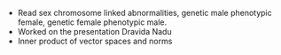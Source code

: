 * Read sex chromosome linked abnormalities, genetic male phenotypic female,
  genetic female phenotypic male.
* Worked on the presentation Dravida Nadu
* Inner product of vector spaces and norms
